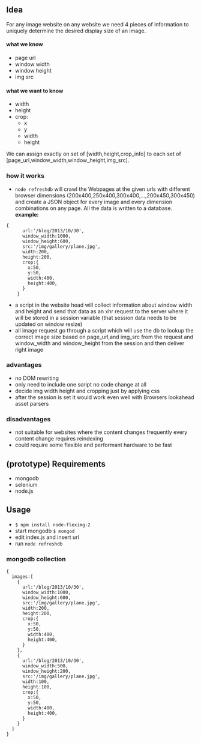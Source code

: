 ## Idea

For any image website on any website we need 4 pieces of information to uniquely determine the desired display size of an image.

#### what we know

- page url
- window width
- window height
- img src

#### what we want to know

- width
- height
- crop:
  -   x
  -   y
  -   width
  -   height

We can assign exactly on set of [width,height,crop_info] to each set of [page_url,window_width,window_height,img_src]. 

### how it works

- ```node refreshdb``` will crawl the Webpages at the given urls with different browser dimensions (200x400,250x400,300x400,...,200x450,300x450) and create a JSON object for every image and every dimension combinations on any page. All the data is written to a database. **example:**

```
{
      url:'/blog/2013/10/30',
      window_width:1000,
      window_height:600,
      src:'/img/gallery/plane.jpg',
      width:200,
      height:200,
      crop:{
        x:50,
        y:50,
        width:400,
        height:400,
      }
    }
```

- a script in the website head will collect information about window width and height and send that data as an xhr request to the server where it will be stored in a session variable (that session data needs to be updated on window resize)
- all image request go through a script which will use the db to lookup the correct image size based on page_url,and img_src from the request and window_width and window_height from the session and then deliver right image

### advantages

- no DOM rewriting
- only need to include one script no code change at all
- decide img width height and cropping just by applying css
- after the session is set it would work even well with Browsers lookahead asset parsers 

### disadvantages

- not suitable for websites where the content changes frequently every content change requires reindexing
- could require some flexible and performant hardware to be fast

## (prototype) Requirements

- mongodb
- selenium
- node.js

## Usage

- ```$ npm install node-fleximg-2```
- start mongodb ```$ mongod```
- edit index.js and insert url
- run ```node refreshdb```

### mongodb collection

```
{
  images:[
    {
      url:'/blog/2013/10/30',
      window_width:1000,
      window_height:600,
      src:'/img/gallery/plane.jpg',
      width:200,
      height:200,
      crop:{
        x:50,
        y:50,
        width:400,
        height:400,
      }
    },
    {
      url:'/blog/2013/10/30',
      window_width:500,
      window_height:200,
      src:'/img/gallery/plane.jpg',
      width:100,
      height:100,
      crop:{
        x:50,
        y:50,
        width:400,
        height:400,
      }
    }
  ]
}
```